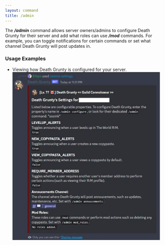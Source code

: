 ```yaml
---
layout: command
title: /admin
---
```


The ***/admin*** command allows server owners/admins to configure Death Grunty for their server and add what roles can use ***/mod*** commands. For example, you can toggle notifications for certain commands or set what channel Death Grunty will post updates in.

### Usage Examples

- Viewing how Death Grunty is configured for your server.
![Viewing how Death Grunty is configured for your server.](../images/examples/admin-settings.jpg)